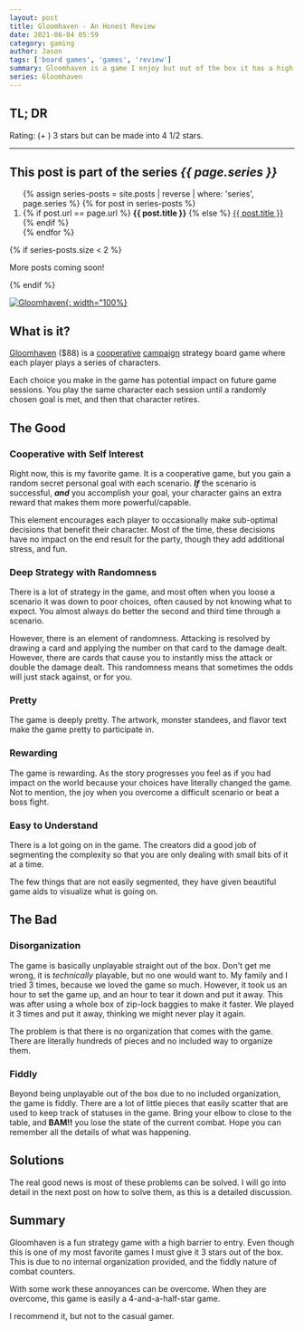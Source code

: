 ```yaml
---
layout: post
title: Gloomhaven - An Honest Review
date: 2021-06-04 05:59
category: gaming
author: Jason
tags: ['board games', 'games', 'review']
summary: Gloomhaven is a game I enjoy but out of the box it has a high barrier to entry. I give it 3 stars but can be made into 4 1/2 stars.
series: Gloomhaven
---
```


## TL; DR

Rating: <span class="fas fa-star"></span><span class="fas fa-star"></span><span class="fas fa-star"></span><span class="far fa-star"></span><span class="far fa-star"></span> (+ <span class="fas fa-star"></span><span class="fas fa-star-half-alt"></span>) 3 stars but can be made into 4 1/2 stars.

---

<aside class="series">
  <h2>This post is part of the series <em>{{ page.series }}</em></h2>
  <ol>
    {% assign series-posts = site.posts | reverse | where: 'series', page.series %}
    {% for post in series-posts %}
    <li>
      {% if post.url == page.url %}
      <strong>{{ post.title }}</strong>
      {% else %}
      <a href="{{ site.baseurl }}{{ post.url }}">{{ post.title }}</a>
      {% endif %}
    </li>
    {% endfor %}
  </ol>
  {% if series-posts.size < 2 %}
  <p>More posts coming soon!</p>
  {% endif %}
</aside>

[![Gloomhaven](https://cdn.shopify.com/s/files/1/0281/0173/8555/products/gloomhaven-1_2048x.jpg?v=1581874715 "Gloomhaven board game"){: width="100%}](https://cephalofair.com/collections/board-games/products/gloomhaven)

## What is it?

[Gloomhaven](https://www.amazon.com/Cephalofair-Games-CPH0201-Gloomhaven/dp/B01LZXVN4P) ($88) is a [cooperative](https://en.wikipedia.org/wiki/Cooperative_board_game) [campaign](https://gamehungry.com/what-are-legacy-games-and-campaign-board-games/) strategy board game where each player plays a series of characters.

Each choice you make in the game has potential impact on future game sessions. You play the same character each session until a randomly chosen goal is met, and then that character retires.

## The Good

### Cooperative with Self Interest

Right now, this is my favorite game. It is a cooperative game, but you gain a random secret personal goal with each scenario. **_If_** the scenario is successful, **_and_** you accomplish your goal, your character gains an extra reward that makes them more powerful/capable.

This element encourages each player to occasionally make sub-optimal decisions that benefit their character. Most of the time, these decisions have no impact on the end result for the party, though they add additional stress, and fun.

### Deep Strategy with Randomness

There is a lot of strategy in the game, and most often when you loose a scenario it was down to poor choices, often caused by not knowing what to expect. You almost always do better the second and third time through a scenario.

However, there is an element of randomness. Attacking is resolved by drawing a card and applying the number on that card to the damage dealt. However, there are cards that cause you to instantly miss the attack or double the damage dealt. This randomness means that sometimes the odds will just stack against, or for you.

### Pretty

The game is deeply pretty. The artwork, monster standees, and flavor text make the game pretty to participate in.

### Rewarding

The game is rewarding. As the story progresses you feel as if you had impact on the world because your choices have literally changed the game. Not to mention, the joy when you overcome a difficult scenario or beat a boss fight.

### Easy to Understand

There is a lot going on in the game. The creators did a good job of segmenting the complexity so that you are only dealing with small bits of it at a time.

The few things that are not easily segmented, they have given beautiful game aids to visualize what is going on. 

## The Bad

### Disorganization

The game is basically unplayable straight out of the box. Don't get me wrong, it is _technically_ playable, but no one would want to. My family and I tried 3 times, because we loved the game so much. However, it took us an hour to set the game up, and an hour to tear it down and put it away. This was after using a whole box of zip-lock baggies to make it faster. We played it 3 times and put it away, thinking we might never play it again.

The problem is that there is no organization that comes with the game. There are literally hundreds of pieces and no included way to organize them.

### Fiddly

Beyond being unplayable out of the box due to no included organization, the game is fiddly. There are a lot of little pieces that easily scatter that are used to keep track of statuses in the game. Bring your elbow to close to the table, and **BAM!!** you lose the state of the current combat. Hope you can remember all the details of what was happening.

## Solutions

The real good news is most of these problems can be solved. I will go into detail in the next post on how to solve them, as this is a detailed discussion.

## Summary

Gloomhaven is a fun strategy game with a high barrier to entry. Even though this is one of my most favorite games I must give it 3 stars out of the box. This is due to no internal organization provided, and the fiddly nature of combat counters.

With some work these annoyances can be overcome. When they are overcome, this game is easily a 4-and-a-half-star game.

I recommend it, but not to the casual gamer.
